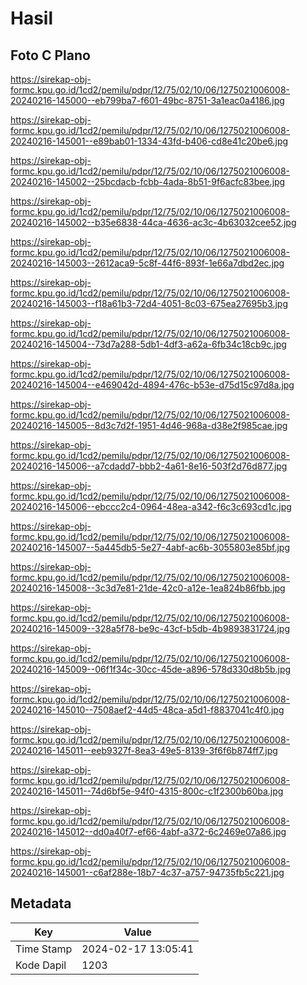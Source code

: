 # Hasil

## Foto C Plano

https://sirekap-obj-formc.kpu.go.id/1cd2/pemilu/pdpr/12/75/02/10/06/1275021006008-20240216-145000--eb799ba7-f601-49bc-8751-3a1eac0a4186.jpg

https://sirekap-obj-formc.kpu.go.id/1cd2/pemilu/pdpr/12/75/02/10/06/1275021006008-20240216-145001--e89bab01-1334-43fd-b406-cd8e41c20be6.jpg

https://sirekap-obj-formc.kpu.go.id/1cd2/pemilu/pdpr/12/75/02/10/06/1275021006008-20240216-145002--25bcdacb-fcbb-4ada-8b51-9f6acfc83bee.jpg

https://sirekap-obj-formc.kpu.go.id/1cd2/pemilu/pdpr/12/75/02/10/06/1275021006008-20240216-145002--b35e6838-44ca-4636-ac3c-4b63032cee52.jpg

https://sirekap-obj-formc.kpu.go.id/1cd2/pemilu/pdpr/12/75/02/10/06/1275021006008-20240216-145003--2612aca9-5c8f-44f6-893f-1e66a7dbd2ec.jpg

https://sirekap-obj-formc.kpu.go.id/1cd2/pemilu/pdpr/12/75/02/10/06/1275021006008-20240216-145003--f18a61b3-72d4-4051-8c03-675ea27695b3.jpg

https://sirekap-obj-formc.kpu.go.id/1cd2/pemilu/pdpr/12/75/02/10/06/1275021006008-20240216-145004--73d7a288-5db1-4df3-a62a-6fb34c18cb9c.jpg

https://sirekap-obj-formc.kpu.go.id/1cd2/pemilu/pdpr/12/75/02/10/06/1275021006008-20240216-145004--e469042d-4894-476c-b53e-d75d15c97d8a.jpg

https://sirekap-obj-formc.kpu.go.id/1cd2/pemilu/pdpr/12/75/02/10/06/1275021006008-20240216-145005--8d3c7d2f-1951-4d46-968a-d38e2f985cae.jpg

https://sirekap-obj-formc.kpu.go.id/1cd2/pemilu/pdpr/12/75/02/10/06/1275021006008-20240216-145006--a7cdadd7-bbb2-4a61-8e16-503f2d76d877.jpg

https://sirekap-obj-formc.kpu.go.id/1cd2/pemilu/pdpr/12/75/02/10/06/1275021006008-20240216-145006--ebccc2c4-0964-48ea-a342-f6c3c693cd1c.jpg

https://sirekap-obj-formc.kpu.go.id/1cd2/pemilu/pdpr/12/75/02/10/06/1275021006008-20240216-145007--5a445db5-5e27-4abf-ac6b-3055803e85bf.jpg

https://sirekap-obj-formc.kpu.go.id/1cd2/pemilu/pdpr/12/75/02/10/06/1275021006008-20240216-145008--3c3d7e81-21de-42c0-a12e-1ea824b86fbb.jpg

https://sirekap-obj-formc.kpu.go.id/1cd2/pemilu/pdpr/12/75/02/10/06/1275021006008-20240216-145009--328a5f78-be9c-43cf-b5db-4b9893831724.jpg

https://sirekap-obj-formc.kpu.go.id/1cd2/pemilu/pdpr/12/75/02/10/06/1275021006008-20240216-145009--06f1f34c-30cc-45de-a896-578d330d8b5b.jpg

https://sirekap-obj-formc.kpu.go.id/1cd2/pemilu/pdpr/12/75/02/10/06/1275021006008-20240216-145010--7508aef2-44d5-48ca-a5d1-f8837041c4f0.jpg

https://sirekap-obj-formc.kpu.go.id/1cd2/pemilu/pdpr/12/75/02/10/06/1275021006008-20240216-145011--eeb9327f-8ea3-49e5-8139-3f6f6b874ff7.jpg

https://sirekap-obj-formc.kpu.go.id/1cd2/pemilu/pdpr/12/75/02/10/06/1275021006008-20240216-145011--74d6bf5e-94f0-4315-800c-c1f2300b60ba.jpg

https://sirekap-obj-formc.kpu.go.id/1cd2/pemilu/pdpr/12/75/02/10/06/1275021006008-20240216-145012--dd0a40f7-ef66-4abf-a372-6c2469e07a86.jpg

https://sirekap-obj-formc.kpu.go.id/1cd2/pemilu/pdpr/12/75/02/10/06/1275021006008-20240216-145001--c6af288e-18b7-4c37-a757-94735fb5c221.jpg


## Metadata

| Key        | Value               |
| ---------- | ------------------- |
| Time Stamp | 2024-02-17 13:05:41 |
| Kode Dapil | 1203                |



